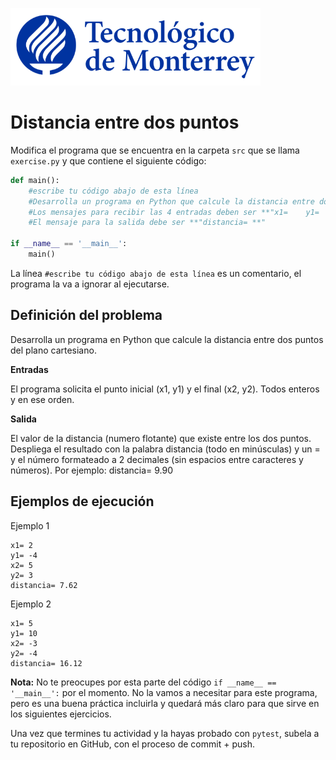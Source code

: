 ![Tec de Monterrey](../../images/logotecmty.png)
# Distancia entre dos puntos
Modifica el programa que se encuentra en la carpeta `src` que se llama `exercise.py` y que contiene el siguiente código:

```python
def main():
    #escribe tu código abajo de esta línea
    #Desarrolla un programa en Python que calcule la distancia entre dos puntos del plano cartesiano.
    #Los mensajes para recibir las 4 entradas deben ser **"x1=    y1=     x2=   y2=   ** respectivamente "
    #El mensaje para la salida debe ser **"distancia= **"

if __name__ == '__main__':
    main()
```

La línea `#escribe tu código abajo de esta línea` es un comentario, el programa la va a ignorar al ejecutarse.

## Definición del problema

Desarrolla un programa en Python que calcule la distancia entre dos puntos del plano cartesiano.

**Entradas**

El programa solicita el punto inicial (x1, y1) y el final (x2, y2). Todos enteros y en ese orden.

**Salida** 

El valor de la distancia (numero flotante) que existe entre los dos puntos. Despliega el resultado con la palabra distancia (todo en minúsculas) y un = y el número formateado a 2 decimales (sin espacios entre caracteres y números). Por ejemplo: distancia= 9.90

## Ejemplos de ejecución

Ejemplo 1 

```plaintext
x1= 2
y1= -4
x2= 5
y2= 3
distancia= 7.62
```

Ejemplo 2 

```plaintext
x1= 5
y1= 10
x2= -3
y2= -4
distancia= 16.12
```
**Nota:** No te preocupes por esta parte del código `if __name__ == '__main__':` por el momento. No la vamos a necesitar para este programa, pero es una buena práctica incluirla y quedará más claro para que sirve en los siguientes ejercicios.

Una vez que termines tu actividad y la hayas probado con `pytest`, subela a tu repositorio en GitHub, con el proceso de commit + push.
